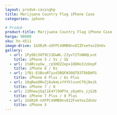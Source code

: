 ```yaml
---
layout: produk-casinghp
title: Marijuana Country Flag iPhone Case
categories: iphone

# Produk
product-title: Marijuana Country Flag iPhone Case
harga: 90000
sku: hn-4511
image-drive: 1GXRzR-nXFPC49MB9nv8IZFxeYoxZdnUv
gallery:
  - url: 1Py08i5HT9CS3DwWL-23yvY2ToNNQLxut
    title: iPhone 5 / 5s / SE
  - url: 1tARcvyUw__rp5HOZ2epx1ODHo3JzUopF
    title: iPhone 6 / 6s
  - url: 1fBj-ESBsuRTyzd3BQFW30QT83T8kDHFG
    title: iPhone 6 Plus / 6s Plus
  - url: 16qRwoDNnZj6ukmLsYVYhlvvnCf6j0eik
    title: iPhone 7 / 8
  - url: 1IRhewjGql1E4Yl9OPYe_z6ymhs_zjG36
    title: iPhone 7 Plus / 8 Plus
  - url: 1GXRzR-nXFPC49MB9nv8IZFxeYoxZdnUv
    title: iPhone X
---
```

